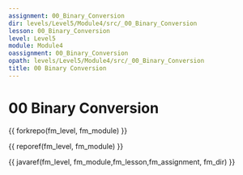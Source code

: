 ```yaml
---
assignment: 00_Binary_Conversion
dir: levels/Level5/Module4/src/_00_Binary_Conversion
lesson: 00_Binary_Conversion
level: Level5
module: Module4
oassignment: 00_Binary_Conversion
opath: levels/Level5/Module4/src/_00_Binary_Conversion
title: 00 Binary Conversion
---
```

# 00 Binary Conversion

{{ forkrepo(fm_level, fm_module) }}

{{ reporef(fm_level, fm_module) }}




{{ javaref(fm_level, fm_module,fm_lesson,fm_assignment, fm_dir) }}

